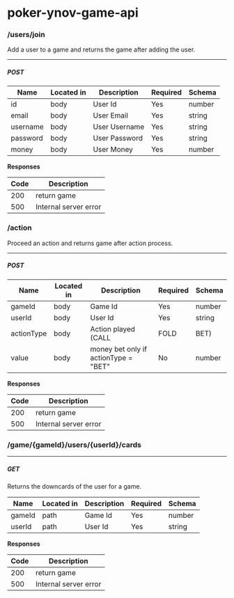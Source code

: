 # poker-ynov-game-api


### /users/join

Add a user to a game and returns the game after adding the user.

---
##### ***POST***

| Name | Located in | Description | Required | Schema |
| ---- | ---------- | ----------- | -------- | ---- |
| id | body | User Id | Yes | number |
| email | body | User Email | Yes | string |
| username | body | User Username | Yes | string |
| password | body | User Password | Yes | string |
| money | body | User Money | Yes | number |

**Responses**

| Code | Description |
| ---- | ----------- |
| 200 | return game |
| 500 | Internal server error |



### /action

Proceed an action and returns game after action process.

---
##### ***POST***

| Name | Located in | Description | Required | Schema |
| ---- | ---------- | ----------- | -------- | ---- |
| gameId | body | Game Id | Yes | number |
| userId | body | User Id | Yes | string |
| actionType | body | Action played (CALL|FOLD|BET) | Yes | string |
| value | body | money bet only if actionType = "BET"  | No | number |

**Responses**

| Code | Description |
| ---- | ----------- |
| 200 | return game |
| 500 | Internal server error |


### /game/{gameId}/users/{userId}/cards

---
##### ***GET***

Returns the downcards of the user for a game.

| Name | Located in | Description | Required | Schema |
| ---- | ---------- | ----------- | -------- | ---- |
| gameId | path | Game Id | Yes | number |
| userId | path | User Id | Yes | string |

**Responses**

| Code | Description |
| ---- | ----------- |
| 200 | return game |
| 500 | Internal server error |
